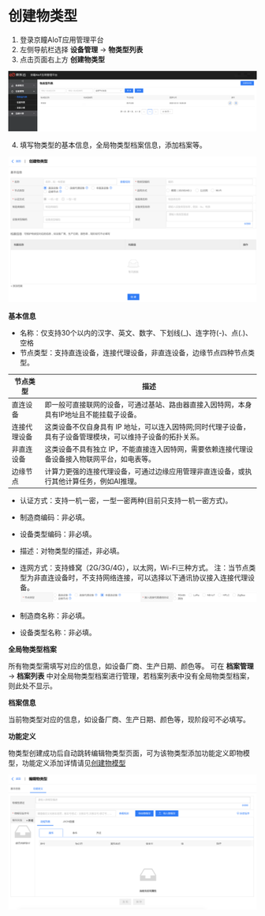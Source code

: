 # 创建物类型

1. 登录京瞳AIoT应用管理平台
2. 左侧导航栏选择 **设备管理** -> **物类型列表**
3. 点击页面右上方 **创建物类型**

![创建物类型](../../../../../image/IoT/AIoT-CV/Operation-Guide/Device-Manager/Create-Thing-Type/Create-Thing-Type.png)

4. 填写物类型的基本信息，全局物类型档案信息，添加档案等。

![创建物类型1](../../../../../image/IoT/AIoT-CV/Operation-Guide/Device-Manager/Create-Thing-Type/Create-Thing-Type1.png)

**基本信息**
- 名称：仅支持30个以内的汉字、英文、数字、下划线(_)、连字符(-)、点(.)、空格
- 节点类型：支持直连设备，连接代理设备，非直连设备，边缘节点四种节点类型。

| 节点类型 | 描述|
| ----- | ----- |
|直连设备 | 即一般可直接联网的设备，可通过基站、路由器直接入因特网，本身具有IP地址且不能挂载子设备。|
|连接代理设备| 这类设备不仅自身具有 IP 地址，可以连入因特网;同时代理子设备，具有子设备管理模块，可以维持子设备的拓扑关系。 |
|非直连设备|这类设备不具有独立 IP，不能直接连入因特网，需要依赖连接代理设备设备接入物联网平台，如电表等。 |
|边缘节点|计算力更强的连接代理设备，可通过边缘应用管理非直连设备，或执行其他计算任务，例如AI推理。|

- 认证方式：支持一机一密，一型一密两种(目前只支持一机一密方式)。
- 制造商编码：非必填。
- 设备类型编码：非必填。
- 描述：对物类型的描述，非必填。
- 连网方式：支持蜂窝（2G/3G/4G），以太网，Wi-Fi三种方式。
注：当节点类型为非直连设备时，不支持网络连接，可以选择以下通讯协议接入连接代理设备。 
![接入连接代理通讯协议](../../../../../image/IoT/AIoT-CV/Operation-Guide/Device-Manager/Create-Thing-Type/Indirected-Device-Protocol.png)


- 制造商名称：非必填。
- 设备类型名称：非必填。

**全局物类型档案** 

所有物类型需填写对应的信息，如设备厂商、生产日期、颜色等。
可在 **档案管理** -> **档案列表** 中对全局物类型档案进行管理，若档案列表中没有全局物类型档案，则此处不显示。

**档案信息**

当前物类型对应的信息，如设备厂商、生产日期、颜色等，现阶段可不必填写。

**功能定义**

物类型创建成功后自动跳转编辑物类型页面，可为该物类型添加功能定义即物模型，功能定义添加详情请见[创建物模型](../Device-Manager/Create-Thing-Model.md)

![创建物模型](../../../../../image/IoT/AIoT-CV/Operation-Guide/Device-Manager/Create-Thing-Model/Create-Thing-Model.png)